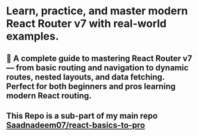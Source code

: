 # Learn, practice, and master modern React Router v7 with real-world examples.

## 🚀 A complete guide to mastering React Router v7 — from basic routing and navigation to dynamic routes, nested layouts, and data fetching. Perfect for both beginners and pros learning modern React routing.

## This Repo is a sub-part of my main repo [Saadnadeem07/react-basics-to-pro](https://github.com/Saadnadeem07/react-basics-to-pro)
